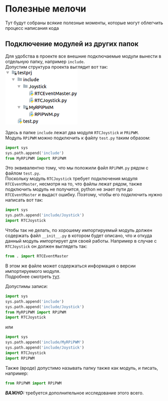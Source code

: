 # Полезные мелочи
Тут будут собраны всякие полезные моменты, которые могут облегчить процесс написания кода

## Подключение модулей из других папок
Для удобства в проекте все внешние подключаемые модули вынести в отдельную папку, например `include`.   
Допустим структура проекта выглядит вот так:  
![Structure](https://github.com/RTC-SCTB/Database/blob/master/python/Images/structure.png)  

Здесь в папке `include` лежат два модуля `RTCJoystick` и `PRiPWM`.  
Модуль `RPiPWM` можно подключить к файлу `test.py` таким образом:
```python
import sys
sys.path.append('include')
from MyRPiPWM import RPiPWM
```
Это эквивалентно тому, что мы положили файл `RPiPWM.py` рядом с файлом `test.py`.  
Поскольку модуль `RTCJoystick` требует подключения модуля `RTCEventMaster`, несмотря на то, что файлы лежат рядом, также
подключить модуль не получится, python не знает пути до `RTCEventMaster` и выдаст ошибку. Поэтому, чтобы его подключить
нужно написать вот так:
```python
import sys
sys.path.append('include/Joystick')
import RTCJoystick
``` 
Чтобы так не делать, по хорошему импортируемый модуль должен содержать файл `__init__.py` в котором будет описано, что
и откуда данный модуль импортирует для своей работы. Например в случае с `RTCJoystick` он должен выглядеть так:
```python
from . import RTCEventMaster
```  
В этом же файле может содержаться информация о версии импортируемого модуля.  
Подробнее смотреть [тут](https://docs.python.org/3/distutils/setupscript.html?highlight=__init__).

Допустимы записи:
```python
import sys
sys.path.append('include')
sys.path.append('include/Joystick')
from MyRPiPWM import RPiPWM
import RTCJoystick
```
или
```python
import sys
sys.path.append('include/MyRPiPWM')
sys.path.append('include/Joystick')
import RTCJoystick
import RPiPWM
```
Также (вроде) допустимо называть папку также как модуль, и писать, например:
```python
from RPiPWM import RPiPWM
```
***ВАЖНО:*** требуется дополнительное исследование этого всего.